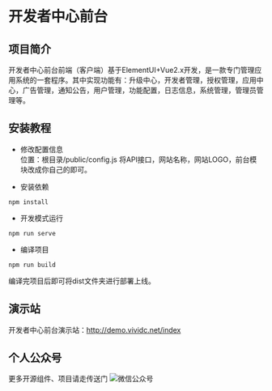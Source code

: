 # 开发者中心前台
## 项目简介
开发者中心前台前端（客户端）基于ElementUI+Vue2.x开发，是一款专门管理应用系统的一套程序。其中实现功能有：升级中心，开发者管理，授权管理，应用中心，广告管理，通知公告，用户管理，功能配置，日志信息，系统管理，管理员管理等。

## 安装教程
- 修改配置信息  
位置：根目录/public/config.js
将API接口，网站名称，网站LOGO，前台模块改成你自己的即可。

- 安装依赖 
```
npm install
```

- 开发模式运行
```
npm run serve
```

- 编译项目
```
npm run build
```
编译完项目后即可将dist文件夹进行部署上线。

## 演示站
开发者中心前台演示站：http://demo.vividc.net/index

## 个人公众号
更多开源组件、项目请走传送门
![微信公众号](https://www.yundaohang.net/tuoguan/wx.png "个人公众号")
